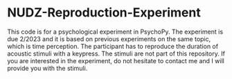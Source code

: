# NUDZ-Reproduction-Experiment
This code is for a psychological experiment in PsychoPy. 
The experiment is due 2/2023 and it is based on previous experiments
on the same topic, which is time perception. The participant has to 
reproduce the duration of acoustic stimuli with a keypress. 
The stimuli are not part of this repository. If you are interested in 
the experiment, do not hesitate to contact me and I will provide you
with the stimuli. 
